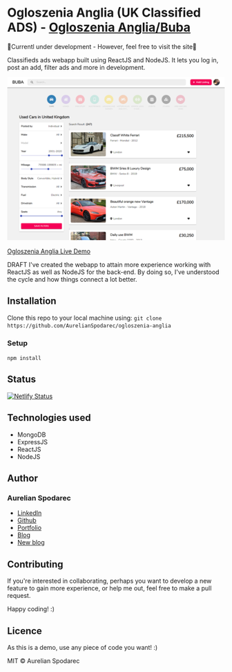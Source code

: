 # Ogloszenia Anglia (UK Classified ADS) - [Ogloszenia Anglia/Buba](https://ogloszenianglia.netlify.com/cars)

🚧Currentl under development - However, feel free to visit the site🚧

Classifieds ads webapp built using ReactJS and NodeJS. It lets you log in, post an add, filter ads and more in development. 

![Product Teaser](./github/images/car-page-dashboard.png)



[Ogloszenia Anglia Live Demo](https://ogloszenianglia.netlify.com/cars)

<!-- ## Description -->
DRAFT
I've created the webapp to attain more experience working with ReactJS as well as NodeJS for the back-end. 
By doing so, I've understood the cycle and how things connect a lot better.


## Installation

Clone this repo to your local machine using: `git clone https://github.com/AurelianSpodarec/ogloszenia-anglia`

### Setup

```
npm install
```

<!-- https://ogloszenia-anglia.herokuapp.com/ -->
## Status
[![Netlify Status](https://api.netlify.com/api/v1/badges/1429779c-474c-4cbf-95cd-7c348d6a71b1/deploy-status)](https://app.netlify.com/sites/ogloszenianglia/deploys)

<!-- [![Heroku CI Status](https://ogloszenia-anglia.herokuapp.com/last.svg)](https://dashboard.heroku.com/) -->

## Technologies used
* MongoDB
* ExpressJS
* ReactJS
* NodeJS

## Author

### Aurelian Spodarec
- [LinkedIn](https://www.linkedin.com/in/aurelianspodarec/)
- [Github](https://github.com/AurelianSpodarec)
- [Portfolio](http://aurelianspodarec.co.uk/)
- [Blog](http://lovetocode.com/)
- [New blog](https://creativeprogrammer.io/)

## Contributing
If you're interested in collaborating, perhaps you want to develop a new feature to gain more experience, or help me out, feel free to make a pull request. 

Happy coding! :)

## Licence
As this is a demo, use any piece of code you want! :)

MIT © Aurelian Spodarec